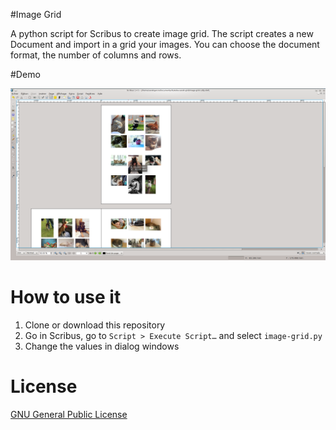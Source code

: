 #Image Grid

A python script for Scribus to create image grid. The script creates a new Document and import in a grid your images. You can choose the document format, the number of columns and rows.

#Demo

![image grid demo](image-grid.png)

# How to use it

1. Clone or download this repository
2. Go in Scribus, go to `Script > Execute Script…` and select `image-grid.py`
3. Change the values in dialog windows

# License

[GNU General Public License](https://gnu.org/licenses/gpl.html)